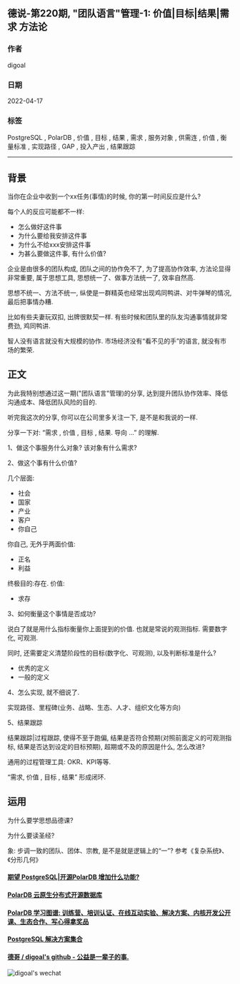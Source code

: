 ## 德说-第220期, "团队语言"管理-1: 价值|目标|结果|需求 方法论              
              
### 作者              
digoal              
              
### 日期              
2022-04-17             
              
### 标签              
PostgreSQL , PolarDB , 价值 , 目标 , 结果 , 需求 , 服务对象 , 供需连 , 价值 , 衡量标准 , 实现路径 , GAP , 投入产出 , 结果跟踪           
              
----              
              
## 背景           
当你在企业中收到一个xx任务(事情)的时候, 你的第一时间反应是什么?    
   
每个人的反应可能都不一样:   
- 怎么做好这件事
- 为什么要给我安排这件事
- 为什么不给xxx安排这件事
- 为甚么要做这件事, 有什么价值?
  
企业是由很多的团队构成, 团队之间的协作免不了, 为了提高协作效率, 方法论显得非常重要, 属于思想工具, 思想统一了、做事方法统一了, 效率自然高.   
  
思想不统一、方法不统一, 纵使是一群精英也经常出现鸡同鸭讲、对牛弹琴的情况, 最后把事情办糟.     
   
比如有些夫妻玩双扣, 出牌很默契一样. 有些时候和团队里的队友沟通事情就非常费劲, 鸡同鸭讲.      
  
智人没有语言就没有大规模的协作. 市场经济没有“看不见的手”的语言, 就没有市场的繁荣.     
  
## 正文
为此我特别想通过这一期("团队语言"管理)的分享, 达到提升团队协作效率、降低沟通成本、降低团队风险的目的.    
   
听完我这次的分享, 你可以在公司里多关注一下, 是不是和我说的一样.   
   
分享一下对: “需求 , 价值 , 目标 , 结果.  导向 ...”  的理解.     
  
  
1、做这个事服务什么对象? 该对象有什么需求?    
  
  
2、做这个事有什么价值?     
  
几个层面:    
- 社会  
- 国家  
- 产业  
- 客户  
- 你自己  
  
  
你自己, 无外乎两面价值:   
- 正名  
- 利益  
  
终极目的:存在. 价值:  
- 求存
  
  
3、如何衡量这个事情是否成功?    
  
说白了就是用什么指标衡量你上面提到的价值.  也就是常说的观测指标.    需要数字化, 可观测.    
  
同时, 还需要定义清楚阶段性的目标(数字化、可观测), 以及判断标准是什么?   
- 优秀的定义  
- 一般的定义  
  
  
4、怎么实现, 就不细说了.     
  
实现路径、里程碑(业务、战略、生态、人才、组织文化等方向)      
  
  
  
5、结果跟踪  
  
结果跟踪|过程跟踪, 使得不至于跑偏, 结果是否符合预期(对照前面定义的可观测指标, 结果是否达到设定的目标预期), 超期或不及的原因是什么, 怎么改进?    
  
通用的过程管理工具: OKR、KPI等等.   
  
“需求, 价值 , 目标 , 结果” 形成闭环.   
  
## 运用
为什么要学思想品德课?   
  
为什么要读圣经?  
  
象: 步调一致的团队、团体、宗教, 是不是就是逻辑上的“一”?  参考《复杂系统》、《分形几何》   
  
  
  
  
#### [期望 PostgreSQL|开源PolarDB 增加什么功能?](https://github.com/digoal/blog/issues/76 "269ac3d1c492e938c0191101c7238216")
  
  
#### [PolarDB 云原生分布式开源数据库](https://github.com/ApsaraDB "57258f76c37864c6e6d23383d05714ea")
  
  
#### [PolarDB 学习图谱: 训练营、培训认证、在线互动实验、解决方案、内核开发公开课、生态合作、写心得拿奖品](https://www.aliyun.com/database/openpolardb/activity "8642f60e04ed0c814bf9cb9677976bd4")
  
  
#### [PostgreSQL 解决方案集合](../201706/20170601_02.md "40cff096e9ed7122c512b35d8561d9c8")
  
  
#### [德哥 / digoal's github - 公益是一辈子的事.](https://github.com/digoal/blog/blob/master/README.md "22709685feb7cab07d30f30387f0a9ae")
  
  
![digoal's wechat](../pic/digoal_weixin.jpg "f7ad92eeba24523fd47a6e1a0e691b59")
  
